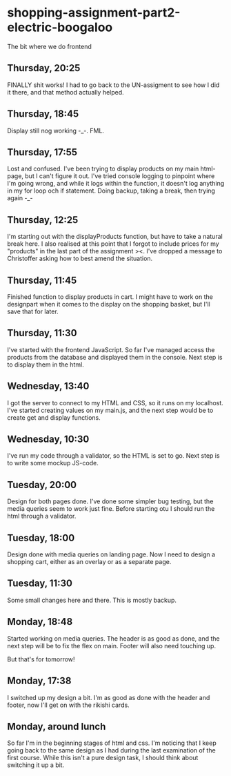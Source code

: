 # shopping-assignment-part2-electric-boogaloo

The bit where we do frontend

Thursday, 20:25
-
FINALLY shit works! I had to go back to the UN-assigment to see how I did it there, and that method actually helped.

Thursday, 18:45
-
Display still nog working -_-. FML.

Thursday, 17:55
-
Lost and confused. I've been trying to display products on my main html-page, but I can't figure it out. I've tried console logging to pinpoint where I'm going wrong, and while it logs within the function, it doesn't log anything in my for loop och if statement. Doing backup, taking a break, then trying again -_-

Thursday, 12:25
-
I'm starting out with the displayProducts function, but have to take a natural break here. I also realised at this point that I forgot to include prices for my "products" in the last part of the assignment ><. I've dropped a message to Christoffer asking how to best amend the situation.

Thursday, 11:45
-
Finished function to display products in cart. I might have to work on the designpart when it comes to the display on the shopping basket, but I'll save that for later.

Thursday, 11:30
-
I've started with the frontend JavaScript. So far I've managed access the products from the database and displayed them in the console. Next step is to display them in the html.

Wednesday, 13:40
-
I got the server to connect to my HTML and CSS, so it runs on my localhost. I've started creating values on my main.js, and the next step would be to create get and display functions.

Wednesday, 10:30
-
I've run my code through a validator, so the HTML is set to go. Next step is to write some mockup JS-code.

Tuesday, 20:00
-
Design for both pages done. I've done some simpler bug testing, but the media queries seem to work just fine. Before starting otu I should run the html through a validator.

Tuesday, 18:00
-
Design done with media queries on landing page. Now I need to design a shopping cart, either as an overlay or as a separate page.

Tuesday, 11:30
-
Some small changes here and there. This is mostly backup.

Monday, 18:48
-
Started working on media queries. The header is as good as done, and the next step will be to fix the flex on main. Footer will also need touching up. 

But that's for tomorrow!

Monday, 17:38
-
I switched up my design a bit. I'm as good as done with the header and footer, now I'll get on with the rikishi cards.

Monday, around lunch
-
So far I'm in the beginning stages of html and css. I'm noticing that I keep going back to the same design as I had during the last examination of the first course. While this isn't a pure design task, I should think about switching it up a bit.